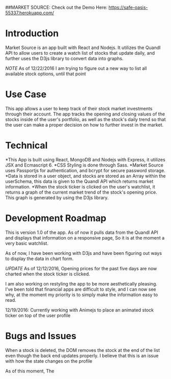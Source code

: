 ##MARKET SOURCE:
Check out the Demo Here: https://safe-oasis-55337.herokuapp.com/

Introduction
=============
Market Source is an app built with React and Nodejs. It utilizes the Quandl API to allow users to create a watch list of stocks
that update daily, and further uses the D3js library to convert data into graphs.

*NOTE*
As of 12/22/2016 I am trying to figure out a new way to list all available stock options, until that point

Use Case
=============
This app allows a user to keep track of their stock market investments through their account. The app tracks the opening and
closing values of the stocks inside of the user's portfolio, as well as the stock's daily trend so that the user can make a
proper decision on how to further invest in the market.

Technical
=============
*This App is built using React, MongoDB and Nodejs with Express, it utilizes JSX and Ecmascript 6.
*CSS Styling is done through Sass.
*Market Source uses Passportjs for authentication, and bcrypt for secure password storage.
*Data is stored in a user object, and stocks are stored as an Array within the userSchema, this data
 is given to the Quandl API which returns market information.
*When the stock ticker is clicked on the user's watchlist, it returns a graph of the current market trend of the stock's opening price.
This graph is generated by using the D3js library.

Development Roadmap
===================

This is version 1.0 of the app. As of now it pulls data from the Quandl API and displays that
information on a responsive page, So it is at the moment a very basic watchlist.

As of now, I have been working with D3js and have been figuring out ways to display the data in chart form.

*UPDATE*
As of 12/12/2016, Opening prices for the past five days are now charted when the stock ticker is clicked.

I am also working on restyling the app to be more aesthetically pleasing. I've been told that financial apps
are difficult to style, and I can now see why, at the moment my priority is to simply make the information easy
to read.

12/19/2016:
  Currently working with Animejs to place an animated stock ticker on top of the user profile



Bugs and Issues
===================



When a stock is deleted, the DOM removes the stock at the end of the list
even though the back end updates properly. I believe that this is an issue with
how the state changes on the profile

As of this moment, The 
